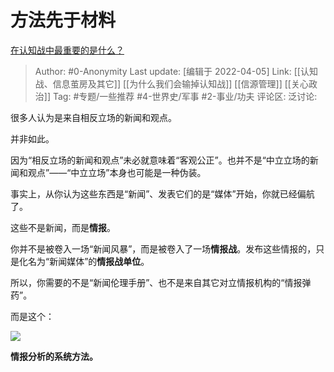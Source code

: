 # 方法先于材料
[在认知战中最重要的是什么？](https://zhuanlan.zhihu.com/p/493343550)

> Author: #0-Anonymity
> Last update: [编辑于 2022-04-05]
> Link: [[认知战、信息茧房及其它]] [[为什么我们会输掉认知战]] [[信源管理]] [[关心政治]]
> Tag: #专题/一些推荐 #4-世界史/军事 #2-事业/功夫
> 评论区:
> 泛讨论:

很多人认为是来自相反立场的新闻和观点。

并非如此。

因为“相反立场的新闻和观点”未必就意味着“客观公正”。也并不是“中立立场的新闻和观点”——“中立立场”本身也可能是一种伪装。

事实上，从你认为这些东西是“新闻”、发表它们的是“媒体”开始，你就已经偏航了。

这些不是新闻，而是**情报**。

你并不是被卷入一场“新闻风暴”，而是被卷入了一场**情报战**。发布这些情报的，只是化名为“新闻媒体”的**情报战单位**。

所以，你需要的不是“新闻伦理手册”、也不是来自其它对立情报机构的“情报弹药”。

而是这个：

![](https://pic3.zhimg.com/v2-b4127c5d31c94b0ee4b538ccc86bac3e_b.jpg)

**情报分析的系统方法。**
